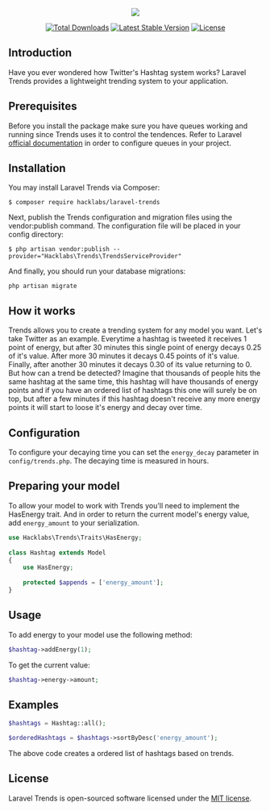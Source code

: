 <p align="center"><img src="https://i.ibb.co/cccf74t/logo.png"></p>


<p align="center">
<a href="https://packagist.org/packages/hacklabsde/laravel-trends"><img src="https://poser.pugx.org/hacklabsdev/laravel-trends/d/total" alt="Total Downloads"></a> <a href="https://packagist.org/packages/hacklabsde/laravel-trends"><img src="https://poser.pugx.org/hacklabsdev/laravel-trends/v/stable" alt="Latest Stable Version"></a> <a href="https://packagist.org/packages/hacklabsde/laravel-trends"><img src="https://poser.pugx.org/hacklabsdev/laravel-trends/license" alt="License"></a>
</p>

## Introduction

Have you ever wondered how Twitter's Hashtag system works? Laravel Trends provides a lightweight trending system to your application.

## Prerequisites

Before you install the package make sure you have queues working and running since Trends uses it to control the tendences. Refer to Laravel [official documentation](https://laravel.com/docs/master/queues#introduction "official documentation") in order to configure queues in your project.

## Installation

You may install Laravel Trends via Composer:

`$ composer require hacklabs/laravel-trends`

Next, publish the Trends configuration and migration files using the vendor:publish command. The configuration file will be placed in your config directory:

`$ php artisan vendor:publish --provider="Hacklabs\Trends\TrendsServiceProvider"`

And finally, you should run your database migrations:

`php artisan migrate`

## How it works

Trends allows you to create a trending system for any model you want. Let's take Twitter as an example. Everytime a hashtag is tweeted it receives 1 point of energy, but after 30 minutes this single point of energy decays 0.25 of it's value. After more 30 minutes it decays 0.45 points of it's value. Finally, after another 30 minutes it decays 0.30 of its value returning to 0. But how can a trend be detected? Imagine that thousands of people hits the same hashtag at the same time, this hashtag will have thousands of energy points and if you have an ordered list of hashtags this one will surely be on top, but after a few minutes if this hashtag doesn't receive any more energy points it will start to loose it's energy and decay over time.

## Configuration

To configure your decaying time you can set the `energy_decay` parameter in `config/trends.php`. The decaying time is measured in hours.

## Preparing your model

To allow your model to work with Trends you'll need to implement the HasEnergy trait. And in order to return the current model's energy value, add `energy_amount` to your serialization.
```php
use Hacklabs\Trends\Traits\HasEnergy;
    
class Hashtag extends Model
{
    use HasEnergy;
    
    protected $appends = ['energy_amount'];
}
```
## Usage

To add energy to your model use the following method:
```php
$hashtag->addEnergy(1);
```

To get the current value:

```php
$hashtag->energy->amount;
```

## Examples

```php
$hashtags = Hashtag::all();

$orderedHashtags = $hashtags->sortByDesc('energy_amount');
```

The above code creates a ordered list of hashtags based on trends.

## License

Laravel Trends is open-sourced software licensed under the [MIT license](LICENSE.md).
